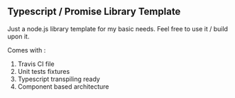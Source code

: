 Typescript / Promise Library Template
---

Just a node.js library template for my basic needs­. Feel free to use it / build upon it. 

Comes with : 

1. Travis CI file
2. Unit tests fixtures
3. Typescript transpiling ready
4. Component based architecture



